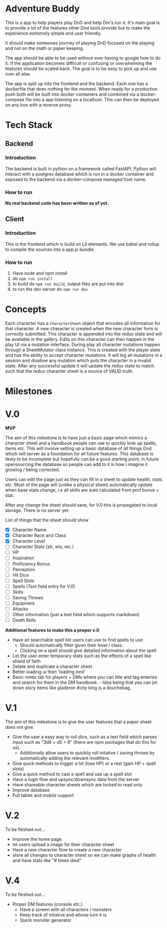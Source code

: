 # Adventure Buddy

This is a app to help players play DnD and help Dm's run it. It's main goal is to provide a lot of the features other Dnd tools provide but to make the experience extremely simple and user friendly.

It should make someones journey of playing DnD focused on the playing and not on the math or paper keeping.

The app should be able to be used without ever having to google how to do it. If the application becomes difficult or confusing or overwhelming the features should be scaled back. The goal is to be easy to pick up and use over all else.

The app is split up into the frontend and the backend. Each one has a dockerfile that does nothing for the moment. When ready for a production push both will be built into docker containers and combined via a docker-compose file into a app listening on a localhost. This can then be deployed on any box with a reverse proxy.

# Tech Stack

## Backend

### Introduction
The backend is built in python on a framework called FastAPI. Python will interact with a postgres database which is run in a docker container and exposed to the backend via a docker-compose managed host name.

### How to run

**No real backend code has been written as of yet.**

## Client

### Introduction
This is the frontend which is build on Lit elements. We use babel and rollup to compile the sources into a app.js bundle.

### How to run 
1. Have node and npm install
2. do `npm run install`
3. to build do `npm run build`, output files are put into dist
4. to run the dev server do `npm run dev`

# Concepts

Each character has a `CharacterSheet` object that encodes all information for that character.
A new character is created when the new character form is correctly submitted. This character
is appended into the redux state and will be available in the gallery. Edits on this character
can then happen in the play UI via a mutation interface. During play all character mutations
happen through a SheetMutator class instance. This is created with the player state and has
the ability to accept character mutations. It will log all mutations in a session and disallow
any mutation which puts the character in a invalid state. After any successful update it will update the
redux state to match such that the redux character sheet is a source of VALID truth.

# Milestones

# V.0

**MVP**

The aim of this milestone is to have just a basic page which mimics a character sheet and a handbook people can use to quickly look up spells, items etc. This will involve setting up a basic database of all things Dnd which will server as a foundation for all future features. This database is likely to be incomplete but hopefully can be a good starting point, in future opensourcing the database so people can add to it is how i imagine it growing / being corrected.

Users can edit the page just as they can fill in a sheet to update health, stats etc. Most of the page will (unlike a physical sheet) automatically update when base stats change, i.e all skills are auto calculated from
prof bonus + stat.

After any change the sheet should save, for V.0 this is propegated to local storage. There is no server yet.

List of things that the sheet should show

- [X] Character Name
- [X] Character Race and Class
- [X] Character Level
- [ ] Character Stats (str, wis, etc.)
- [ ] HP
- [ ] Inspiration
- [ ] Proficiency Bonus
- [ ] Perception
- [ ] Hit Dice
- [ ] Spell Slots
- [ ] Spells (Text field entry for V.0)
- [ ] Skills
- [ ] Saving Throws
- [ ] Equipment
- [ ] Attacks
- [ ] Other information (just a text field which supports markdown)
- [ ] Death Rolls

**Additional features to make this a proper v.0**

- Have an searchable spell list users can use to find spells to use
    - Should automatically filter given their level / class.
    - Clicking on a spell should give detailed information about the spell
- Let the user enter temporary stats such as the effects of a spell like shield of faith
- Delete and duplicate a character sheet
- Better loading ui then 'loading innit'
- Basic notes tab for players + DMs where you can title and tag enteries
  and search for them in the DM handbook.
      - Idea being that you can jot down story items like gladeron #city
      king is a douchebag.

# V.1

The aim of this milestone is to give the user features that a paper sheet does not give.

- Give the user a easy way to roll dice, such as a text field which parses input such as "3d8 + d5 + 8" (there are npm packages that do this for us).
    - Additionally allow users to quickily roll initative / saving throws by automatically adding the relevant modifiers.
- Give quick methods to trigger a hit (lose HP) or a rest (gain HP + spell slots)
- Give a quick method to cast a spell and use up a spell slot
- Have a login flow and upsync/downsync data from the server
- Have shareable character sheets which are locked to read only
- Improve database
- Full tablet and mobile support

# V.2
To be fleshed out...

- Improve the home page.
- let users upload a image for their character sheet
- Have a new character flow to create a new character
- store all changes to character sheet so we can make graphs of health and have stats like "# times died"

# V.4
To be fleshed out...

- Proper DM features (console etc.)
    - Have a screen with all characters / monsters
    - Keep track of initative and whose turn it is
    - Quick monster generator
